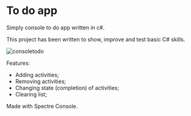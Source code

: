 # To do app
Simply console to do app written in c#.

This project has been written to show, improve and test basic C# skills.

![consoletodo](https://user-images.githubusercontent.com/20907620/198692113-30117f78-eb43-4d72-86f3-00180b340ce2.png)

Features:
* Adding activities;
* Removing activities;
* Changing state (completion) of activities;
* Clearing list;

Made with Spectre Console.
